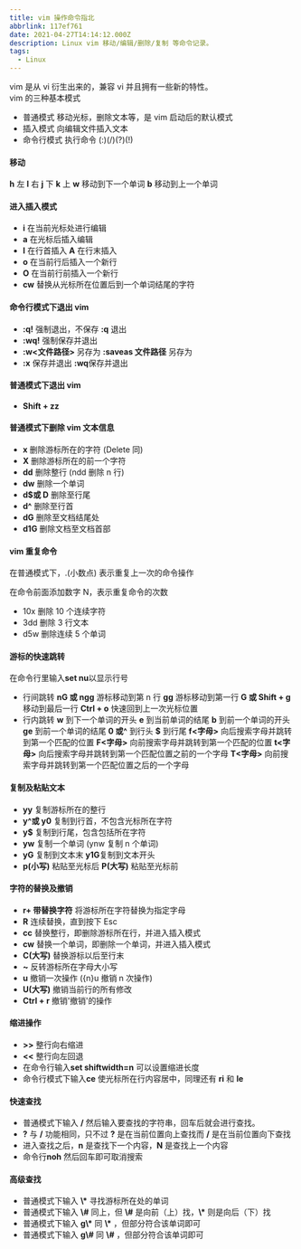 ```yaml
---
title: vim 操作命令指北
abbrlink: 117ef761
date: 2021-04-27T14:14:12.000Z
description: Linux vim 移动/编辑/删除/复制 等命令记录。
tags:
  - Linux
---
```


vim 是从 vi 衍生出来的，兼容 vi 并且拥有一些新的特性。  
vim 的三种基本模式

- 普通模式 移动光标，删除文本等，是 vim 启动后的默认模式
- 插入模式 向编辑文件插入文本
- 命令行模式 执行命令 (:)(/)(?)(!)

<!--more-->

#### 移动

**h** 左 **l** 右 **j** 下 **k** 上
**w** 移动到下一个单词 **b** 移动到上一个单词

#### 进入插入模式

- **i** 在当前光标处进行编辑
- **a** 在光标后插入编辑
- **I** 在行首插入 **A** 在行末插入
- **o** 在当前行后插入一个新行
- **O** 在当前行前插入一个新行
- **cw** 替换从光标所在位置后到一个单词结尾的字符

#### 命令行模式下退出 vim

- **:q!** 强制退出，不保存 **:q** 退出
- **:wq!** 强制保存并退出
- **:w<文件路径>** 另存为 **:saveas 文件路径** 另存为
- **:x** 保存并退出 **:wq**保存并退出

#### 普通模式下退出 vim

- **Shift + zz**

#### 普通模式下删除 vim 文本信息

- **x** 删除游标所在的字符 (Delete 同)
- **X** 删除游标所在的前一个字符
- **dd** 删除整行 (ndd 删除 n 行)
- **dw** 删除一个单词
- **d$或 D** 删除至行尾
- **d^** 删除至行首
- **dG** 删除至文档结尾处
- **d1G** 删除文档至文档首部

#### vim 重复命令

在普通模式下，.(小数点) 表示重复上一次的命令操作

在命令前面添加数字 N，表示重复命令的次数

- 10x 删除 10 个连续字符
- 3dd 删除 3 行文本
- d5w 删除连续 5 个单词

#### 游标的快速跳转

在命令行里输入**set nu**以显示行号

- 行间跳转
  **nG 或 ngg** 游标移动到第 n 行
  **gg** 游标移动到第一行
  **G 或 Shift + g** 移动到最后一行
  **Ctrl + o** 快速回到上一次光标位置
- 行内跳转
  **w** 到下一个单词的开头
  **e** 到当前单词的结尾
  **b** 到前一个单词的开头
  **ge** 到前一个单词的结尾
  **0 或^** 到行头 **$** 到行尾
  **f<字母>** 向后搜索字母并跳转到第一个匹配的位置
  **F<字母>** 向前搜索字母并跳转到第一个匹配的位置
  **t<字母>** 向后搜索字母并跳转到第一个匹配位置之前的一个字母
  **T<字母>** 向前搜索字母并跳转到第一个匹配位置之后的一个字母

#### 复制及粘贴文本

- **yy** 复制游标所在的整行
- **y^或 y0** 复制到行首，不包含光标所在字符
- **y$** 复制到行尾，包含包括所在字符
- **yw** 复制一个单词 (ynw 复制 n 个单词)
- **yG** 复制到文本末 **y1G**复制到文本开头
- **p(小写)** 粘贴至光标后 **P(大写)** 粘贴至光标前

#### 字符的替换及撤销

- **r+ 带替换字符** 将游标所在字符替换为指定字母
- **R** 连续替换，直到按下 Esc
- **cc** 替换整行，即删除游标所在行，并进入插入模式
- **cw** 替换一个单词，即删除一个单词，并进入插入模式
- **C(大写)** 替换游标以后至行末
- **~** 反转游标所在字母大小写
- **u** 撤销一次操作 ({n}u 撤销 n 次操作)
- **U(大写)** 撤销当前行的所有修改
- **Ctrl + r** 撤销'撤销'的操作

#### 缩进操作

- **>>** 整行向右缩进
- **<<** 整行向左回退
- 在命令行输入**set shiftwidth=n** 可以设置缩进长度
- 命令行模式下输入**ce** 使光标所在行内容居中，同理还有 **ri** 和 **le**

#### 快速查找

- 普通模式下输入 **/** 然后输入要查找的字符串，回车后就会进行查找。
- **?** 与 **/** 功能相同，只不过 **?** 是在当前位置向上查找而 **/** 是在当前位置向下查找
- 进入查找之后，**n** 是查找下一个内容，**N** 是查找上一个内容
- 命令行**noh** 然后回车即可取消搜索

#### 高级查找

- 普通模式下输入 **\\\*** 寻找游标所在处的单词
- 普通模式下输入 **\\\#** 同上，但 **\\\#** 是向前（上）找，**\\\*** 则是向后（下）找
- 普通模式下输入 **g\\\*** 同 **\\\*** ，但部分符合该单词即可
- 普通模式下输入 **g\\\#** 同 **\\\#** ，但部分符合该单词即可

